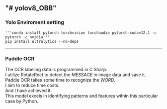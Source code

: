 "# yolov8_OBB" 
---

### Yolo Enviroment setting
    '''conda install pytorch torchvision torchaudio pytorch-cuda=12.1 -c pytorch -c nvidia'''  
    pip install ultralytics --no-deps  

---
### Paddle OCR  
The OCR labeling data is programmed in C Sharp.  
I utilize RotateRect to detect the *MESSAGE* in image data and save it.  
Paddle OCR takes some time to recognize the *WORD*.  
I aim to reduce time costs.  
And I have achieved it.  
This model excels in identifying patterns and features within this particular case by Python.  
